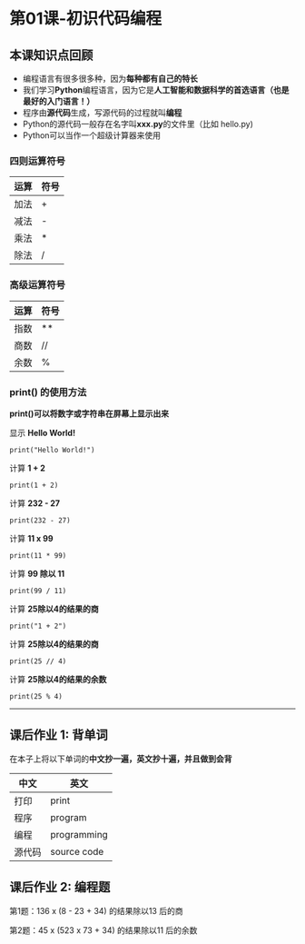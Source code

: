 
# 第01课-初识代码编程

## 本课知识点回顾

* 编程语言有很多很多种，因为**每种都有自己的特长**
* 我们学习**Python**编程语言，因为它是**人工智能和数据科学的首选语言（也是最好的入门语言！）**
* 程序由**源代码**生成，写源代码的过程就叫**编程**
* Python的源代码一般存在名字叫**xxx.py**的文件里（比如 hello.py)
* Python可以当作一个超级计算器来使用



### 四则运算符号
运算  | 符号
---  | ---
加法  | +
减法  | -
乘法 | *
除法 |  /


### 高级运算符号

运算  | 符号
---  | ---
指数  | **
商数  | //
余数 | %


### print() 的使用方法
**print()可以将数字或字符串在屏幕上显示出来**

显示 **Hello World!**
```
print("Hello World!")
```

计算 **1 + 2**
```
print(1 + 2)
```

计算 **232 - 27**
```
print(232 - 27)
```

计算 **11 x 99**
```
print(11 * 99)
```

计算 **99 除以 11**
```
print(99 / 11)
```

计算 **25除以4的结果的商**
```
print("1 + 2")
```

计算 **25除以4的结果的商**
```
print(25 // 4)
```

计算 **25除以4的结果的余数**
```
print(25 % 4)
```

---

## 课后作业 1: 背单词

在本子上将以下单词的**中文抄一遍，英文抄十遍，并且做到会背**

中文  | 英文
---  | ---
打印  | print
程序  | program
编程  | programming
源代码  |  source code


## 课后作业 2: 编程题


第1题：136 x (8 - 23 + 34) 的结果除以13 后的商


第2题：45 x (523 x 73 + 34) 的结果除以11 后的余数
